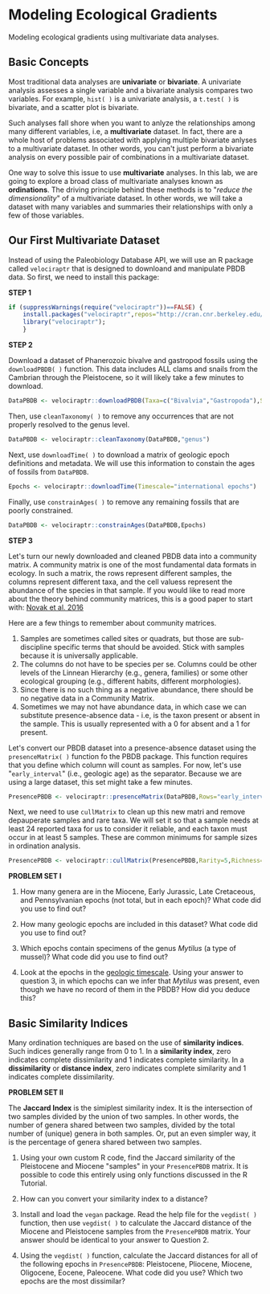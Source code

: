# Modeling Ecological Gradients

Modeling ecological gradients using multivariate data analyses.

## Basic Concepts

Most traditional data analyses are **univariate** or **bivariate**. A univariate analysis assesses a single variable and a bivariate analysis compares two variables. For example, `hist( )` is a univariate analysis, a `t.test( )` is bivariate, and a scatter plot is bivariate.

Such analyses fall shore when you want to anlyze the relationships among many different variables, i.e, a **multivariate** dataset. In fact, there are a whole host of problems associated with applying multiple bivariate anlyses to a multivariate dataset. In other words, you can't just perform a bivariate analysis on every possible pair of combinations in a multivariate dataset.

One way to solve this issue to use **multivariate** analyses. In this lab, we are going to explore a broad class of multivariate analyses known as **ordinations**. The driving principle behind these methods is to "*reduce the dimensionality*" of a multivariate dataset. In other words, we will take a dataset with many variables and summaries their relationships with only a few of those variables.

## Our First Multivariate Dataset

Instead of using the Paleobiology Database API, we will use an R package called `velociraptr` that is designed to downloand and manipulate PBDB data. So first, we need to install this package:

**STEP 1**

````R
if (suppressWarnings(require("velociraptr"))==FALSE) {
    install.packages("velociraptr",repos="http://cran.cnr.berkeley.edu/");
    library("velociraptr");
    }
````

**STEP 2**

Download a dataset of Phanerozoic bivalve and gastropod fossils using the `downloadPBDB( )` function. This data includes ALL clams and snails from the Cambrian through the Pleistocene, so it will likely take a few minutes to download.

````R
DataPBDB <- velociraptr::downloadPBDB(Taxa=c("Bivalvia","Gastropoda"),StartInterval="Cambrian",StopInterval="Pleistocene")
````

Then, use `cleanTaxonomy( )` to remove any occurrences that are not properly resolved to the genus level.

````R
DataPBDB <- velociraptr::cleanTaxonomy(DataPBDB,"genus")
````

Next, use `downloadTime( )` to download a matrix of geologic epoch definitions and metadata. We will use this information to constain the ages of fossils from `DataPBDB`.

````R
Epochs <- velociraptr::downloadTime(Timescale="international epochs")
````

Finally, use `constrainAges( )` to remove any remaining fossils that are poorly constrained.

````R
DataPBDB <- velociraptr::constrainAges(DataPBDB,Epochs)
````

**STEP 3**

Let's turn our newly downloaded and cleaned PBDB data into a community matrix. A community matrix is one of the most fundamental data formats in ecology. In such a matrix, the rows represent different samples, the columns represent different taxa, and the cell valuess represent the abundance of the species in that sample. If you would like to read more about the theory behind community matrices, this is a good paper to start with: [Novak et al. 2016](https://www.annualreviews.org/doi/10.1146/annurev-ecolsys-032416-010215)

Here are a few things to remember about community matrices.

1. Samples are sometimes called sites or quadrats, but those are sub-discipline specific terms that should be avoided. Stick with samples because it is universally applicable.
2. The columns do not have to be species per se. Columns could be other levels of the Linnean Hierarchy (e.g., genera, families) or some other ecological grouping (e.g., different habits, different morphologies).
3. Since there is no such thing as a negative abundance, there should be no negative data in a Community Matrix.
4. Sometimes we may not have abundance data, in which case we can substitute presence-absence data - i.e, is the taxon present or absent in the sample. This is usually represented with a 0 for absent and a 1 for present.

Let's convert our PBDB dataset into a presence-absence dataset using the `presenceMatrix( )` function fo the PBDB package. This function requires that you define which column will count as samples. For now, let's use "`early_interval`" (i.e., geologic age) as the separator. Because we are using a large dataset, this set might take a few minutes.

````R
PresencePBDB <- velociraptr::presenceMatrix(DataPBDB,Rows="early_interval",Columns="genus")
````

Next, we need to use `cullMatrix` to clean up this new matri and remove depauperate samples and rare taxa. We will set it so that a sample needs at least 24 reported taxa for us to consider it reliable, and each taxon must occur in at least 5 samples. These are common minimums for sample sizes in ordination analysis.

````R
PresencePBDB <- velociraptr::cullMatrix(PresencePBDB,Rarity=5,Richness=24)
````

**PROBLEM SET I**

1. How many genera are in the Miocene, Early Jurassic, Late Cretaceous, and Pennsylvanian epochs (not total, but in each epoch)? What code did you use to find out?

2. How many geologic epochs are included in this dataset? What code did you use to find out?

3. Which epochs contain specimens of the genus *Mytilus* (a type of mussel)? What code did you use to find out?

4. Look at the epochs in the [geologic timescale](https://en.wikipedia.org/wiki/Geologic_time_scale#Table_of_geologic_time). Using your answer to question 3, in which epochs can we infer that *Mytilus* was present, even though we have no record of them in the PBDB? How did you deduce this?

## Basic Similarity Indices

Many ordination techniques are based on the use of **similarity indices**. Such indices generally range from 0 to 1. In a **similarity index**, zero indicates complete dissimilarity and 1 indicates complete similarity. In a **dissimilarity** or **distance index**, zero indicates complete similarity and 1 indicates complete dissimilarity.

**PROBLEM SET II**

The **Jaccard Index** is the simiplest similarity index. It is the intersection of two samples divided by the union of two samples. In other words, the number of genera shared between two samples, divided by the total number of (unique) genera in both samples. Or, put an even simpler way, it is the percentage of genera shared between two samples.

1. Using your own custom R code, find the Jaccard similarity of the Pleistocene and Miocene "samples" in your `PresencePBDB` matrix. It is possible to code this entirely using only functions discussed in the R Tutorial.

2. How can you convert your similarity index to a distance?

3. Install and load the `vegan` package. Read the help file for the `vegdist( )` function, then use `vegdist( )` to calculate the Jaccard distance of the Miocene and Pleistocene samples from the `PresencePBDB` matrix. Your answer should be identical to your answer to Question 2.

4. Using the `vegdist( )` function, calculate the Jaccard distances for all of the following epochs in `PresencePBDB`: Pleistocene, Pliocene, Miocene, Oligocene, Eocene, Paleocene. What code did you use? Which two epochs are the most dissimilar?
